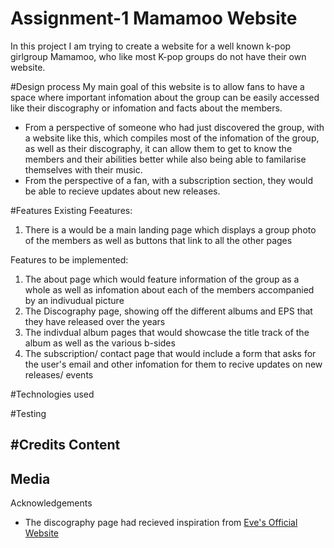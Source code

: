 # Assignment-1 Mamamoo Website
In this project I am trying to create a website for a well known k-pop girlgroup Mamamoo, who like most K-pop groups do not have their own website. 

#Design process
My main goal of this website is to allow fans to have a space where important infomation about the group can be easily accessed like their discography or infomation and facts about the members.
- From a perspective of someone who had just discovered the group, with a website like this, which compiles most of the infomation of the group, as well as their discography, it can allow them to get to know the members and their abilities better while also being able to familarise themselves with their music. 
- From the perspective of a fan, with a subscription section, they would be able to recieve updates about new releases.

#Features 
Existing Feeatures:
1) There is a would be a main landing page which displays a group photo of the members as well as buttons that link to all the other pages

 Features to be implemented:
 1) The about page which would feature information of the group as a whole as well as infomation about each of the members accompanied by an indivudual picture
 2) The Discography page, showing off the different albums and EPS that they have released over the years
 3) The indivdual album pages that would showcase the title track of the album as well as the various b-sides 
 4) The subscription/ contact page that would include a form that asks for the user's email and other infomation for them to recive updates on new releases/ events 

#Technologies used

#Testing

#Credits 
Content 
-

Media
-

Acknowledgements
- The discography page had recieved inspiration from [Eve's Official Website](https://eveofficial.com/discography/)
